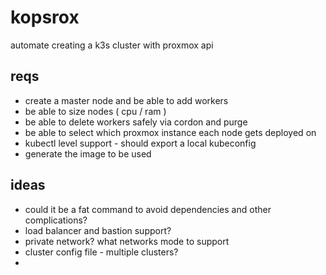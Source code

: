 # kopsrox
automate creating a k3s cluster with proxmox api

## reqs
- create a master node and be able to add workers
- be able to size nodes ( cpu / ram ) 
- be able to delete workers safely via cordon and purge
- be able to select which proxmox instance each node gets deployed on
- kubectl level support - should export a local kubeconfig
- generate the image to be used

## ideas
- could it be a fat command to avoid dependencies and other complications?
- load balancer and bastion support?
- private network? what networks mode to support
- cluster config file - multiple clusters?
- 
